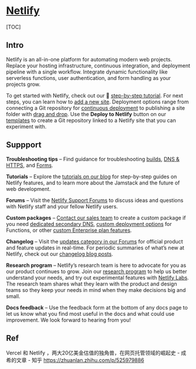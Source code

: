# [Netlify](https://www.netlify.com)

[TOC]

## Intro

Netlify is an all-in-one platform for automating modern web projects. Replace your hosting infrastructure, continuous integration, and deployment pipeline with a single workflow. Integrate dynamic functionality like serverless functions, user authentication, and form handling as your projects grow.

To get started with Netlify, check out our :open_file_folder: [step-by-step tutorial](https://docs.netlify.com/get-started/). For next steps, you can learn how to [add a new site](https://docs.netlify.com/welcome/add-new-site/). Deployment options range from connecting a Git repository for [continuous deployment](https://docs.netlify.com/welcome/add-new-site/#import-from-an-existing-repository) to publishing a site folder with [drag and drop](https://app.netlify.com/drop/). Use the **Deploy to Netlify** button on our [templates](https://github.com/netlify-templates) to create a Git repository linked to a Netlify site that you can experiment with.



## Suppport

**Troubleshooting tips** – Find guidance for troubleshooting [builds](https://docs.netlify.com/configure-builds/troubleshooting-tips/), [DNS & HTTPS](https://docs.netlify.com/domains-https/troubleshooting-tips/), and [Forms](https://docs.netlify.com/forms/troubleshooting-tips/).

**Tutorials** – Explore the [tutorials on our blog](https://www.netlify.com/blog/tutorials/) for step-by-step guides on Netlify features, and to learn more about the Jamstack and the future of web development.

**Forums** – Visit the [Netlify Support Forums](https://answers.netlify.com/categories/) to discuss ideas and questions with Netlify staff and your fellow Netlify users.

**Custom packages** – [Contact our sales team](https://www.netlify.com/enterprise/contact/) to create a custom package if you need [dedicated secondary DNS](https://docs.netlify.com/domains-https/netlify-dns/dedicated-secondary-dns/), [custom deployment options](https://docs.netlify.com/functions/overview/#custom-deployment-options) for Functions, or other [custom Enterprise plan features](https://www.netlify.com/pricing/#teams).

**Changelog** – Visit the [updates category in our Forums](https://answers.netlify.com/c/features/updates/) for official product and feature updates in real-time. For periodic summaries of what’s new at Netlify, check out our [changelog blog posts](https://www.netlify.com/blog/tags/changelog/).

**Research program** – Netlify’s research team is here to advocate for you as our product continues to grow. Join our [research program](https://www.netlify.com/research-program/) to help us better understand your needs, and try out experimental features with [Netlify Labs](https://docs.netlify.com/netlify-labs/experimental-features). The research team shares what they learn with the product and design teams so they keep your needs in mind when they make decisions big and small.

**Docs feedback** – Use the feedback form at the bottom of any docs page to let us know what you find most useful in the docs and what could use improvement. We look forward to hearing from you!



## Ref

Vercel 和 Netlify ，两大20亿美金估值的独角兽，在网页托管领域的崛起史 - 成希的文章 - 知乎 https://zhuanlan.zhihu.com/p/525979886
